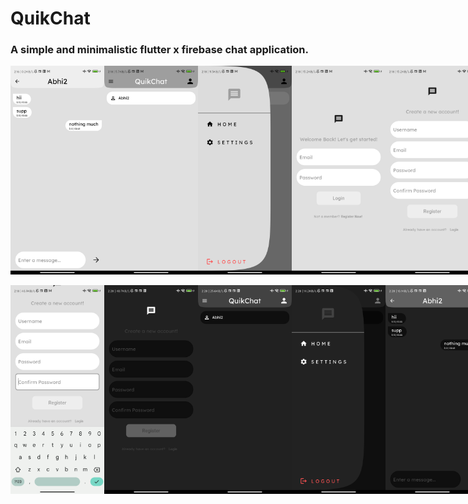 # QuikChat
### A simple and minimalistic flutter x firebase chat application.

 
<div style="display: flex; justify-content: space-between;">
  <img src="flutter_01.png" alt="Image 1" width="150" />
  <img src="flutter_02.png" alt="Image 2" width="150" />
  <img src="flutter_03.png" alt="Image 3" width="150" />
  <img src="flutter_04.png" alt="Image 4" width="150" />
  <img src="flutter_05.png" alt="Image 5" width="150" />
</div>
<br/>
<div style="display: flex; justify-content: space-between;">
  <img src="flutter_06.png" alt="Image 6" width="150" />
  <img src="flutter_07.png" alt="Image 7" width="150" />
  <img src="flutter_08.png" alt="Image 8" width="150" />
  <img src="flutter_09.png" alt="Image 9" width="150" />
  <img src="flutter_10.png" alt="Image 10" width="150" />
</div>
